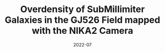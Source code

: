 ---
title: "Overdensity of SubMillimiter Galaxies in the GJ526 Field mapped with the NIKA2 Camera"
collection: "co_procs"
permalink: https://ui.adsabs.harvard.edu/abs/2022EPJWC.25700027L/abstract
date: 2022-07
venue: "mm Universe @ NIKA2 - Observing the mm Universe with the NIKA2 Camera"
citation: "Lestrade, J.-F., Adam, R., Ade, P., et al. (2022), mm Universe @ NIKA2 - Observing the mm Universe with the NIKA2 Camera, 257, 00027."
---